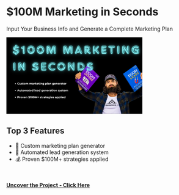 # $100M Marketing in Seconds
Input Your Business Info and Generate a Complete Marketing Plan
<br>

<img src="https://github.com/mattrob333/txt-files/blob/main/100M_Marketing.png?raw=true" height="200">
<br>

## Top 3 Features

* 🎯 Custom marketing plan generator
* 🚀 Automated lead generation system
* 💰 Proven $100M+ strategies applied
<br>

**[<i class="fa-solid fa-up-right-from-square"></i> Uncover the Project - Click Here](https://github.com/yourusername/yourrepository/blob/main/100MMarketing.md)**
